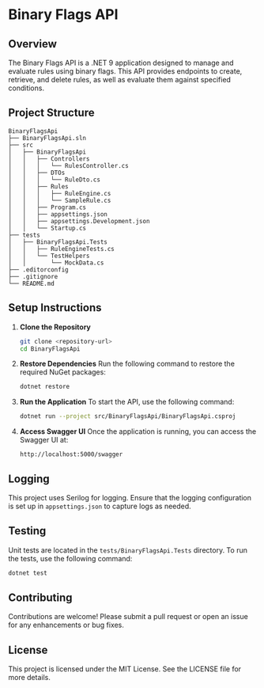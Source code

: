 # Binary Flags API

## Overview
The Binary Flags API is a .NET 9 application designed to manage and evaluate rules using binary flags. This API provides endpoints to create, retrieve, and delete rules, as well as evaluate them against specified conditions.

## Project Structure
```
BinaryFlagsApi
├── BinaryFlagsApi.sln
├── src
│   ├── BinaryFlagsApi
│   │   ├── Controllers
│   │   │   └── RulesController.cs
│   │   ├── DTOs
│   │   │   └── RuleDto.cs
│   │   ├── Rules
│   │   │   ├── RuleEngine.cs
│   │   │   └── SampleRule.cs
│   │   ├── Program.cs
│   │   ├── appsettings.json
│   │   ├── appsettings.Development.json
│   │   └── Startup.cs
├── tests
│   ├── BinaryFlagsApi.Tests
│   │   ├── RuleEngineTests.cs
│   │   └── TestHelpers
│   │       └── MockData.cs
├── .editorconfig
├── .gitignore
└── README.md
```

## Setup Instructions
1. **Clone the Repository**
   ```bash
   git clone <repository-url>
   cd BinaryFlagsApi
   ```

2. **Restore Dependencies**
   Run the following command to restore the required NuGet packages:
   ```bash
   dotnet restore
   ```

3. **Run the Application**
   To start the API, use the following command:
   ```bash
   dotnet run --project src/BinaryFlagsApi/BinaryFlagsApi.csproj
   ```

4. **Access Swagger UI**
   Once the application is running, you can access the Swagger UI at:
   ```
   http://localhost:5000/swagger
   ```

## Logging
This project uses Serilog for logging. Ensure that the logging configuration is set up in `appsettings.json` to capture logs as needed.

## Testing
Unit tests are located in the `tests/BinaryFlagsApi.Tests` directory. To run the tests, use the following command:
```bash
dotnet test
```

## Contributing
Contributions are welcome! Please submit a pull request or open an issue for any enhancements or bug fixes.

## License
This project is licensed under the MIT License. See the LICENSE file for more details.